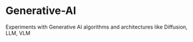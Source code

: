 # Generative-AI
Experiments with Generative AI algorithms and architectures like Diffusion, LLM, VLM
